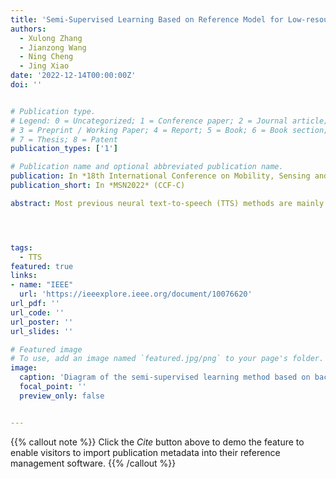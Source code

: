 ```yaml
---
title: 'Semi-Supervised Learning Based on Reference Model for Low-resource TTS'
authors:
  - Xulong Zhang
  - Jianzong Wang
  - Ning Cheng
  - Jing Xiao 
date: '2022-12-14T00:00:00Z'
doi: ''


# Publication type.
# Legend: 0 = Uncategorized; 1 = Conference paper; 2 = Journal article;
# 3 = Preprint / Working Paper; 4 = Report; 5 = Book; 6 = Book section;
# 7 = Thesis; 8 = Patent
publication_types: ['1']

# Publication name and optional abbreviated publication name.
publication: In *18th International Conference on Mobility, Sensing and Networking*
publication_short: In *MSN2022* (CCF-C)

abstract: Most previous neural text-to-speech (TTS) methods are mainly based on supervised learning methods, which means they depend on a large training dataset and hard to achieve comparable performance under low-resource conditions. To ad-dress this issue, we propose a semi-supervised learning method for neural TTS in which labeled target data is limited, which can also resolve the problem of exposure bias in the previous auto-regressive models. Specifically, we pre-train the reference model based on Fastspeech2 with much source data, fine-tuned on a limited target dataset. Meanwhile, pseudo labels generated by the original reference model are used to guide the fine-tuned model's training further, achieve a regularization effect, and reduce the overfitting of the fine-tuned model during training on the limited target data. Experimental results show that our proposed semi-supervised learning scheme with limited target data significantly improves the voice quality for test data to achieve naturalness and robustness in speech synthesis.




tags:
  - TTS
featured: true
links:
- name: "IEEE"
  url: 'https://ieeexplore.ieee.org/document/10076620'
url_pdf: ''
url_code: ''
url_poster: ''
url_slides: ''

# Featured image
# To use, add an image named `featured.jpg/png` to your page's folder.
image:
  caption: 'Diagram of the semi-supervised learning method based on backbone network'
  focal_point: ''
  preview_only: false


---
```


{{% callout note %}}
Click the _Cite_ button above to demo the feature to enable visitors to import publication metadata into their reference management software.
{{% /callout %}}

